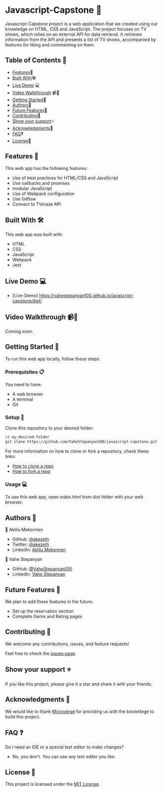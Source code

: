 # Javascript-Capstone 🎥

Javascript-Capstone project is a web application that we created using our knowledge on HTML, CSS and JavaScript. The project focuses on TV shows, which relies on an external API for data retrieval. It retrieves information from the API and presents a list of TV shows, accompanied by features for liking and commenting on them.

## Table of Contents 📑

- [Features](#features-)🚀
- [Built With](#built-with-)🛠
- [Live Demo](#Live-Demo-) 💻
- [Video Walkthrough](#Video-Walkthrough-) 📹🚶
- [Getting Started](#getting-started-)🏁
- [Authors](#authors-)👥
- [Future Features](#future-features-)🔭
- [Contributing](#contributing-)🤝
- [Show your support](#show-your-support-)⭐️
- [Acknowledgments](#acknowledgments-)🙏
- [FAQ](#faq-)❓
- [License](#license-)📝

## Features 🚀

This web app has the following features:

- Use of best practices for HTML/CSS and JavaScript
- Use callbacks and promises
- modular JavaScript
- Use of Webpack configuration
- Use Gitflow
- Connect to TVmaze API

## Built With 🛠

This web app was built with:

- HTML
- CSS
- JavaScript
- Webpack
- Jest

## Live Demo 💻

- [Live-Demo] https://vahestepanyan100.github.io/javascript-capstone/dist/

## Video Walkthrough 📹🚶

Coming soon.

## Getting Started 🏁

To run this web app locally, follow these steps:

### Prerequisites 📋

You need to have:

- A web browser
- A terminal
- Git

### Setup 🔧

Clone this repository to your desired folder:

```bash
cd my-desired-folder
git clone https://github.com/VaheStepanyan100/javascript-capstone.git
```

For more information on how to clone or fork a repository, check these links:

- [How to clone a repo](https://docs.github.com/en/repositories/creating-and-managing-repositories/cloning-a-repository)
- [How to fork a repo](https://docs.github.com/en/get-started/quickstart/fork-a-repo)

### Usage 💻

To use this web app, open index.html from dist folder with your web browser.

## Authors 👥

👤 Aklilu Mekonnen

- GitHub: [@akezeth](https://github.com/akezeth)
- Twitter: [@akezeth](https://twitter.com/akezeth)
- LinkedIn: [Aklilu Mekonnen](https://www.linkedin.com/in/aklilu-mekonnen-a8287b74)

👤 Vahe Stepanyan

- GitHub: [@VaheStepanyan100](https://github.com/VaheStepanyan100)
- LinkedIn: [Vahe Stepanyan](https://www.linkedin.com/in/vahestepanyan/)

## Future Features 🔭

We plan to add these features in the future:

- Set up the reservation section
- Complete Genre and Rating pages

## Contributing 🤝

We welcome any contributions, issues, and feature requests!

Feel free to check the [issues page](https://github.com/VaheStepanyan100/javascript-capstone/issues).

## Show your support ⭐️

If you like this project, please give it a star and share it with your friends.

## Acknowledgments 🙏

We would like to thank [Microverse](https://www.microverse.org/) for providing us with the knowldege to build this project.

## FAQ ❓

Do I need an IDE or a special text editor to make changes?

- No, you don't. You can use any text editor you like.

## License 📝

This project is licensed under the [MIT License](https://github.com/VaheStepanyan100/javascript-capstone/blob/main/LICENSE).
